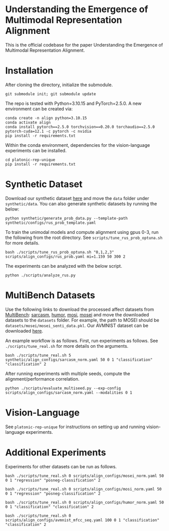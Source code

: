 # Understanding the Emergence of Multimodal Representation Alignment

This is the official codebase for the paper Understanding the Emergence of Multimodal Representation Alignment.

# Installation

After cloning the directory, initialize the submodule.

```
git submodule init; git submodule update
```

The repo is tested with Python=3.10.15 and PyTorch=2.5.0. A new environment can be created via:
```
conda create -n align python=3.10.15
conda activate align
conda install pytorch==2.5.0 torchvision==0.20.0 torchaudio==2.5.0 pytorch-cuda=12.1 -c pytorch -c nvidia
pip install -r requirements.txt
```

Within the conda environment, dependencies for the vision-language experiments can be installed. 
```
cd platonic-rep-unique
pip install -r requirements.txt
```

# Synthetic Dataset

Download our synthetic dataset [here](https://drive.google.com/drive/folders/1pRMMlKKrWsomkbvGoopKImx5oIy3m3RI?usp=drive_link) and move the `data` folder under `synthetic/data`.
You can also generate synthetic datasets by running the below:

```
python synthetic/generate_prob_data.py --template-path synthetic/configs/rus_prob_template.yaml
```

To train the unimodal models and compute alignment using gpus 0-3, run the following from the root directory. See `scripts/tune_rus_prob_optuna.sh` for more details. 

```
bash ./scripts/tune_rus_prob_optuna.sh "0,1,2,3" scripts/align_configs/rus_prob.yaml mi=1.159 50 300 2
```

The experiments can be analyzed with the below script.

```
python ./scripts/analyze_rus.py
```

# MultiBench Datasets

Use the following links to download the processed affect datasets from [MultiBench](https://github.com/pliang279/MultiBench): [sarcasm](https://drive.google.com/drive/folders/1JFcX-NF97zu9ZOZGALGU9kp8dwkP7aJ7?usp=drive_link), 
[humor](https://drive.google.com/drive/folders/1Agzm157lciMONHOHemHRSySmjn1ahHX1?usp=drive_link), [mosi](https://drive.google.com/drive/folders/1uEK737LXB9jAlf9kyqRs6B9N6cDncodq?usp=drive_link), 
[mosei](https://drive.google.com/drive/folders/1A_hTmifi824gypelGobgl2M-5Rw9VWHv?usp=drive_link) and move the downloaded datasets to the `datasets` folder. For example, the path to MOSEI should be `datasets/mosei/mosei_senti_data.pkl`. Our AVMNIST dataset can be downloaded [here](https://drive.google.com/drive/folders/17vGI0voQyCTyhqDq3hQhhiwXACV7zXqU?usp=sharing).

An example workflow is as follows. First, run experiments as follows. See `./scripts/tune_real.sh` for more details on the arguments.

```
bash ./scripts/tune_real.sh 5 synthetic/align_configs/sarcasm_norm.yaml 50 0 1 "classification" "classification" 2
```

After running experiments with multiple seeds, compute the alignment/performance correlation.

```
python ./scripts/evaluate_multiseed.py --exp-config scripts/align_configs/sarcasm_norm.yaml --modalities 0 1 
```

# Vision-Language

See `platonic-rep-unique` for instructions on setting up and running vision-language experiments.


# Additional Experiments

Experiments for other datasets can be run as follows.

```
bash ./scripts/tune_real.sh 0 scripts/align_configs/mosei_norm.yaml 50 0 1 "regression" "posneg-classification" 2
```

```
bash ./scripts/tune_real.sh 0 scripts/align_configs/mosi_norm.yaml 50 0 1 "regression" "posneg-classification" 2
```

```
bash ./scripts/tune_real.sh 0 scripts/align_configs/humor_norm.yaml 50 0 1 "classification" "classification" 2
```

```
bash ./scripts/tune_real.sh 0 scripts/align_configs/avmnist_mfcc_seq.yaml 100 0 1 "classification" "classification" 2
```
